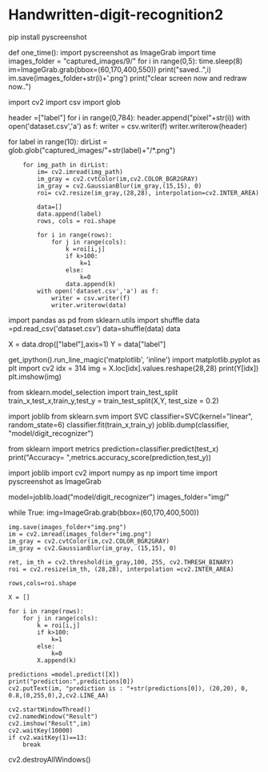 # Handwritten-digit-recognition2


pip install pyscreenshot 





def one_time():
    import pyscreenshot as ImageGrab
    import time
    images_folder = "captured_images/9/"
    for i in range(0,5):
        time.sleep(8)
        im=ImageGrab.grab(bbox=(60,170,400,550))
        print("saved..",i)
        im.save(images_folder+str(i)+'.png')
        print("clear screen now and redraw now..")





import cv2
import csv
import glob

header =["label"]
for i in range(0,784):
    header.append("pixel"+str(i))
with open('dataset.csv','a') as f:
    writer = csv.writer(f)
    writer.writerow(header)

for label in range(10):
        dirList = glob.glob("captured_images/"+str(label)+"/*.png")
        
        for img_path in dirList:
            im= cv2.imread(img_path)
            im_gray = cv2.cvtColor(im,cv2.COLOR_BGR2GRAY)
            im_gray = cv2.GaussianBlur(im_gray,(15,15), 0)
            roi= cv2.resize(im_gray,(28,28), interpolation=cv2.INTER_AREA)
            
            data=[]
            data.append(label)
            rows, cols = roi.shape
            
            for i in range(rows):
                for j in range(cols):
                    k =roi[i,j]
                    if k>100:
                        k=1
                    else:
                        k=0
                    data.append(k)
            with open('dataset.csv','a') as f:
                writer = csv.writer(f)
                writer.writerow(data) 





import pandas as pd
from sklearn.utils import shuffle
data =pd.read_csv('dataset.csv')
data=shuffle(data)
data





X = data.drop(["label"],axis=1)
Y = data["label"]





get_ipython().run_line_magic('matplotlib', 'inline')
import matplotlib.pyplot as plt
import cv2
idx = 314
img = X.loc[idx].values.reshape(28,28)
print(Y[idx])
plt.imshow(img)




from sklearn.model_selection import train_test_split
train_x,test_x,train_y,test_y = train_test_split(X,Y, test_size = 0.2)




import joblib
from sklearn.svm import SVC
classifier=SVC(kernel="linear", random_state=6)
classifier.fit(train_x,train_y)
joblib.dump(classifier, "model/digit_recognizer")





from sklearn import metrics
prediction=classifier.predict(test_x)
print("Accuracy= ",metrics.accuracy_score(prediction,test_y))





import joblib
import cv2
import numpy as np 
import time
import pyscreenshot as ImageGrab

model=joblib.load("model/digit_recognizer")
images_folder="img/"

while True:
    img=ImageGrab.grab(bbox=(60,170,400,500))
    
    img.save(images_folder+"img.png")
    im = cv2.imread(images_folder+"img.png")
    im_gray = cv2.cvtColor(im,cv2.COLOR_BGR2GRAY)
    im_gray = cv2.GaussianBlur(im_gray, (15,15), 0)
    
    ret, im_th = cv2.threshold(im_gray,100, 255, cv2.THRESH_BINARY)
    roi = cv2.resize(im_th, (28,28), interpolation =cv2.INTER_AREA)
    
    rows,cols=roi.shape
    
    X = []
    
    for i in range(rows):
        for j in range(cols):
            k = roi[i,j]
            if k>100:
                k=1
            else:
                k=0
            X.append(k)
            
    predictions =model.predict([X])
    print("prediction:",predictions[0])
    cv2.putText(im, "prediction is : "+str(predictions[0]), (20,20), 0, 0.8,(0,255,0),2,cv2.LINE_AA)
    
    cv2.startWindowThread()
    cv2.namedWindow("Result")
    cv2.imshow("Result",im)
    cv2.waitKey(10000)
    if cv2.waitKey(1)==13:
        break
cv2.destroyAllWindows()


